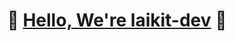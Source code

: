 <div align="center">
  <h1>🎉 <a href="https://laikit.dev">Hello, We're laikit-dev</a> 🥳</h1>
</div>

